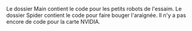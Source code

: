 Le dossier Main contient le code pour les petits robots de l'essaim.
Le dossier Spider contient le code pour faire bouger l'araignée.
Il n'y a pas encore de code pour la carte NVIDIA.